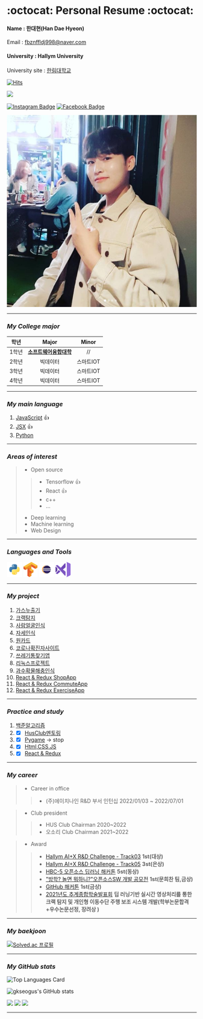 # :octocat: **Personal Resume :octocat:**
<h4> Name : 한대현(Han Dae Hyeon) </h4>

Email : <fbznffldj998@naver.com> 

<h4> University : Hallym University </h4>

University site : [한림대학교][hallym]  

[![Hits](https://hits.seeyoufarm.com/api/count/incr/badge.svg?url=https%3A%2F%2Fgithub.com%2Fgkseogus&count_bg=%23111331&title_bg=%23F90213&icon=nestjs.svg&icon_color=%23000000&title=HI&edge_flat=false)](https://hits.seeyoufarm.com)

<img src="https://img.shields.io/github/followers/gkseogus?style=social">

[![Instagram Badge](https://img.shields.io/badge/-Instagram-dd2a7b?style=flat-square&logo=instagram&logoColor=white&link=https://www.instagram.com/hf1_00/)](https://www.instagram.com/hf1_00/)
[![Facebook Badge](https://img.shields.io/badge/-Facebook-1877f2?style=flat-square&logo=facebook&logoColor=white&link=https://www.facebook.com/profile.php?id=100007702273888)](https://www.facebook.com/profile.php?id=100007702273888) 

![my icon](/Myicon.PNG)

-----------------------

### *My College major*
|학년|Major|Minor|
|:---:|:---:|:---:|
|1학년|**[소프트웨어융합대학](https://www.hallym.ac.kr/hallym_univ/sub01/cP14.html)**|//|
|2학년|빅데이터|스마트IOT|
|3학년|빅데이터|스마트IOT|
|4학년|빅데이터|스마트IOT|

-----------------------

### *My main language*
1. [JavaScript][Javascript] 👍
2. [JSX][React] 👍
3. [Python][Python] 

-----------------------

### *Areas of interest*

> * Open source
>> *  Tensorflow 👍
>> *  React 👍
>> *  c++
>> * ...
> *  Deep learning
> *  Machine learning
> *  Web Design

-----------------------

### *Languages and Tools*
<code><img height="40" src="https://github.com/gkseogus/RESUME/blob/main/Python_icon.png"></code>
<code><img height="40" src="https://github.com/gkseogus/RESUME/blob/main/TF_icon.png"></code>
<code><img height="40" src="https://github.com/gkseogus/RESUME/blob/main/Eclipse_icon.png"></code>
<code><img height="40" src="https://github.com/gkseogus/RESUME/blob/main/VScode_icon.png"></code>

-----------------------

### *My project*
1. [가스누출기](https://github.com/gkseogus/GasLeak_Detector)
2. [크랙탐지](https://github.com/gkseogus/DeepLearning_CreakDetection)
3. [사람얼굴인식](https://github.com/gkseogus/Video_processing_project)
4. [자세인식](https://github.com/gkseogus/Human-Activity)
5. [원카드](https://github.com/gkseogus/OneCard_Project)
6. [코로나확진자사이트](https://github.com/gkseogus/Corona-related-projects)
7. [쓰레기통찾기앱](https://github.com/gkseogus/trashcan) 
8. [리눅스프로젝트](https://github.com/gkseogus/LinuxProject)
9. [과수확물해충인식](https://github.com/gkseogus/DeepLearing_FruitCrops)
10. [React & Redux ShopApp](https://github.com/gkseogus/React_shopApp)
11. [React & Redux CommuteApp](https://github.com/gkseogus/React_commuteApp)
12. [React & Redux ExerciseApp](https://github.com/gkseogus/React_exerciseApp)
-----------------------

### *Practice and study*
1. [백준알고리즘](https://github.com/gkseogus/BK_Algorithm)
2. - [x] [HusClub멘토링](https://github.com/gkseogus/HusClub_mentoring)
3. - [x] [Pygame](https://github.com/gkseogus/PygamePractice) -> stop
4. - [x] [Html,CSS,JS](https://github.com/gkseogus/Exercise_website)
5. - [x] [React & Redux](https://github.com/gkseogus/React_Practice)

-----------------------

### *My career*
> * Career in office
>> * (주)에이치나인 R&D 부서 인턴십 2022/01/03 ~ 2022/07/01 

> * Club president
>> *  HUS Club Chairman 2020~2022 
>> *  오소리 Club Chairman 2021~2022

> * Award
>> * [Hallym AI+X R&D Challenge - Track03](https://www.kaggle.com/c/hallym-2021-1-aicomp03) **1st(대상)**
>> * [Hallym AI+X R&D Challenge - Track05](https://www.kaggle.com/c/hallym-2021-2-aicomp05) **3st(은상)**
>> * [HBC-5 오픈소스 딥러닝 해커톤](https://hlsw.hallym.ac.kr/index.php?mt=page&mp=5_2&mm=oxbbs&oxid=2&cpage=1&key=&val=&CAT_ID=&BID=547&cmd=view) **5st(동상)**
>> * ["방학? 놀면 뭐하니?"오픈소스SW 개발 공모전](https://hlsw.hallym.ac.kr/index.php?mt=page&mp=5_2&mm=oxbbs&oxid=2&cpage=1&key=&val=&CAT_ID=0&BID=492&cmd=view) **1st(문희찬 팀,금상)**
>> * [GitHub 해커톤](https://hlsw.hallym.ac.kr/index.php?mt=page&mp=5_2&mm=oxbbs&oxid=2&cpage=1&key=&val=&CAT_ID=0&BID=540&cmd=view) **1st(금상)**
>> * [2021년도 추계종합학술발표회](https://conf.kics.or.kr/) **딥 러닝기반 실시간 영상처리를 통한 크랙 탐지 및 개인형 이동수단 주행 보조 시스템 개발(학부논문합격+우수논문선정, 장려상 )**

-----------------------

### *My baekjoon*
[![Solved.ac
프로필](http://mazassumnida.wtf/api/v2/generate_badge?boj=fbznffldj998)](https://solved.ac/fbznffldj998)

-----------------------

### *My GitHub stats*
![Top Languages Card](https://github-readme-stats.vercel.app/api/top-langs/?username=gkseogus&layout=compact)

![gkseogus's GitHub stats](https://github-readme-stats.vercel.app/api?username=gkseogus&show_icons=true&theme=radical)

![](https://github-profile-summary-cards.vercel.app/api/cards/repos-per-language?username=gkseogus&theme=vue)
![](https://github-profile-summary-cards.vercel.app/api/cards/most-commit-language?username=gkseogus&theme=vue)
![](https://github-profile-summary-cards.vercel.app/api/cards/profile-details?username=gkseogus&theme=vue)

-----------------------
 
[hallym]: https://www.hallym.ac.kr
[Python]: https://www.python.org
[React]: https://ko.reactjs.org/
[Javascript]: https://ko.javascript.info/
